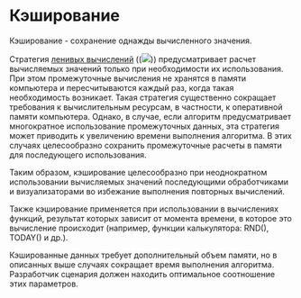 # Кэширование

Кэширование - сохранение однажды вычисленного значения. 

Стратегия [ленивых вычислений](../app/glossary/lazyevaluation.md) ((![](../mediapage>app/glossary/lazyevaluation&noheader))) предусматривает расчет вычисляемых значений только при необходимости их использования. При этом промежуточные вычисления не хранятся в памяти компьютера и пересчитываются каждый раз, когда такая необходимость возникает. Такая стратегия существенно сокращает требования к вычислительным ресурсам, в частности, к оперативной памяти компьютера. Однако, в случае, если алгоритм предусматривает многократное использование промежуточных данных, эта стратегия может приводить к увеличению времени выполнения алгоритма. В этих случаях целесообразно сохранить промежуточные расчеты в памяти для последующего использования.

Таким образом, кэширование целесообразно при неоднократном использовании вычисляемых значений последующими обработчиками и визуализаторами во избежание выполнения повторных вычислений. 

Также кэширование применяется при использовании в вычислениях функций, результат которых зависит от момента времени, в которое это вычисление происходит (например, функции калькулятора: RND(), TODAY() и др.). 

Кэшированные данных требует дополнительный объем памяти, но в описанных выше случаях сокращает время выполнения алгоритма. Разработчик сценария должен находить оптимальное соотношение этих параметров.
